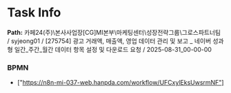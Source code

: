 # Task Info

**Path:** 카페24(주)\본사사업장\[CG]MI본부\마케팅센터\성장전략그룹\그로스파트너팀 / syjeong01 / [275754] 광고 거래액, 매출액, 영업 데이터 관리 및 보고 _ 네이버 성과형 일간_주간_월간 데이터 항목 설정 및 다운로드 요청 / 2025-08-31_00-00-00

### BPMN
- ["https://n8n-mi-037-web.hanpda.com/workflow/UFCxylEksUwsrmNF"]

